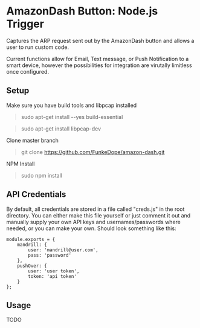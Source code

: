 # AmazonDash Button: Node.js Trigger
Captures the ARP request sent out by the AmazonDash button and allows a user to run custom code.

Current functions allow for Email, Text message, or Push Notification to a smart device, however the possibilities for integration are virutally limitless once configured.

## Setup
Make sure you have build tools and libpcap installed
> sudo apt-get install --yes build-essential

> sudo apt-get install libpcap-dev

Clone master branch
> git clone https://github.com/FunkeDope/amazon-dash.git

NPM Install
> sudo npm install

## API Credentials
By default, all credentials are stored in a file called "creds.js" in the root directory. You can either make this file yourself or just comment it out and manually supply your own API keys and usernames/passwords where needed, or you can make your own. Should look something like this:

```
module.exports = {
    mandrill: {
        user: 'mandrill@user.com',
        pass: 'password'
    },
    pushOver: {
        user: 'user token',
        token: 'api token'
    }
};
```

## Usage
TODO
